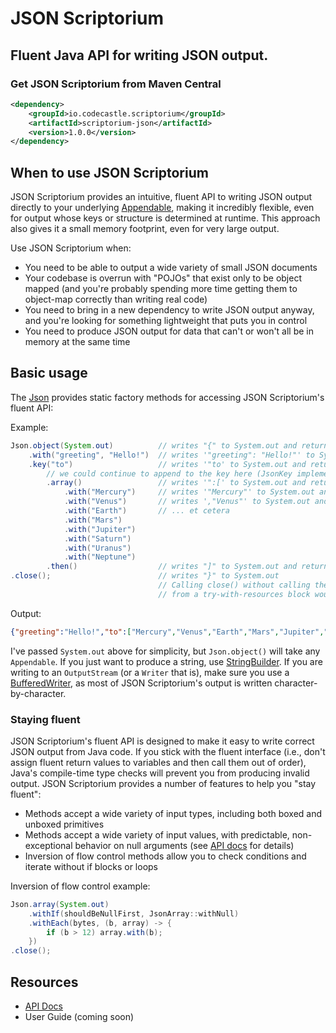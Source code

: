 # JSON Scriptorium
## Fluent Java API for writing JSON output.

### Get JSON Scriptorium from Maven Central
``` xml
<dependency>
    <groupId>io.codecastle.scriptorium</groupId>
    <artifactId>scriptorium-json</artifactId>
    <version>1.0.0</version>
</dependency>
```

## When to use JSON Scriptorium
JSON Scriptorium provides an intuitive, fluent API to writing JSON output directly to your underlying [Appendable](https://docs.oracle.com/javase/8/docs/api/java/lang/Appendable.html), making it incredibly flexible, even for output whose keys or structure is determined at runtime. This approach also gives it a small memory footprint, even for very large output.

Use JSON Scriptorium when:
- You need to be able to output a wide variety of small JSON documents
- Your codebase is overrun with "POJOs" that exist only to be object mapped (and you're probably spending more time getting them to object-map correctly than writing real code)
- You need to bring in a new dependency to write JSON output anyway, and you're looking for something lightweight that puts you in control
- You need to produce JSON output for data that can't or won't all be in memory at the same time

## Basic usage
The [Json](https://scriptorium.codecastle.io/apidocs/scriptorium-json/1.0/io/codecastle/scriptorium/json/Json.html) provides static factory methods for accessing JSON Scriptorium's fluent API:

Example:
``` java
Json.object(System.out)          // writes "{" to System.out and returns a new JsonObjectDocument
    .with("greeting", "Hello!")  // writes '"greeting": "Hello!"' to System.out returns the JsonObjectDocument
    .key("to")                   // writes '"to' to System.out and returns a JsonKey<JsonObjectDocument>
        // we could continue to append to the key here (JsonKey implements Appendable)
        .array()                 // writes '":[' to System.out and returns a JsonArrayNode<JsonObjectDocument>
            .with("Mercury")     // writes '"Mercury"' to System.out and returns the JsonArrayNode
            .with("Venus")       // writes ',"Venus"' to System.out and returns the JsonArrayNode
            .with("Earth")       // ... et cetera
            .with("Mars")
            .with("Jupiter")
            .with("Saturn")
            .with("Uranus")
            .with("Neptune")
        .then()                  // writes "]" to System.out and returns the original JsonObjectDocument
.close();                        // writes "}" to System.out
                                 // Calling close() without calling the JsonArrayNode's then() method, e.g.
                                 // from a try-with-resources block would close the array first!
```
Output:
``` json
{"greeting":"Hello!","to":["Mercury","Venus","Earth","Mars","Jupiter","Saturn","Uranus","Neptune"]}
```

I've passed `System.out` above for simplicity, but `Json.object()` will take any `Appendable`. If you just want 
to produce a string, use [StringBuilder](https://docs.oracle.com/javase/8/docs/api/java/lang/StringBuilder.html). 
If you are writing to an `OutputStream` (or a `Writer` that is), make sure you use a 
[BufferedWriter](https://docs.oracle.com/javase/8/docs/api/java/io/BufferedWriter.html), as most of JSON Scriptorium's 
output is written character-by-character.

### Staying fluent
JSON Scriptorium's fluent API is designed to make it easy to write correct JSON output from Java code. If you stick
with the fluent interface (i.e., don't assign fluent return values to variables and then call them out of order),
Java's compile-time type checks will prevent you from producing invalid output. JSON Scriptorium provides a number of
features to help you "stay fluent":
- Methods accept a wide variety of input types, including both boxed and unboxed primitives
- Methods accept a wide variety of input values, with predictable, non-exceptional behavior on null arguments (see
[API docs](https://scriptorium.codecastle.io/apidocs/scriptorium-json/1.0) for details)
- Inversion of flow control methods allow you to check conditions and iterate without if blocks or loops

Inversion of flow control example:
``` java
Json.array(System.out)
    .withIf(shouldBeNullFirst, JsonArray::withNull)
    .withEach(bytes, (b, array) -> {
        if (b > 12) array.with(b);
    })
.close();
```

## Resources
- [API Docs](https://scriptorium.codecastle.io/apidocs/scriptorium-json/1.0)
- User Guide (coming soon)
